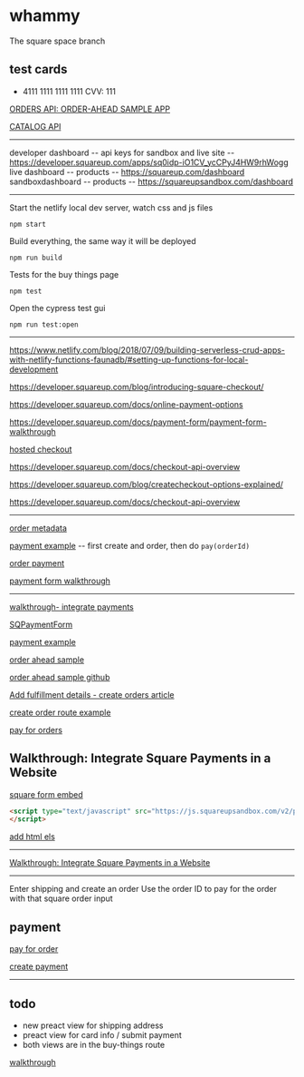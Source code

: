 # whammy
The square space branch

## test cards

* 	4111 1111 1111 1111    CVV: 111


[ORDERS API: ORDER-AHEAD SAMPLE APP](https://developer.squareup.com/docs/orders-api/quick-start/step-2)

[CATALOG API](https://developer.squareup.com/docs/catalog-api/what-it-does)

---------------------------------

developer dashboard -- api keys for sandbox and live site -- https://developer.squareup.com/apps/sq0idp-iO1CV_ycCPyJ4HW9rhWogg
live dashboard -- products -- https://squareup.com/dashboard
sandboxdashboard -- products -- https://squareupsandbox.com/dashboard


-----------------------------------------------


Start the netlify local dev server, watch css and js files
```
npm start
```

Build everything, the same way it will be deployed
```
npm run build
```

Tests for the buy things page
```
npm test
```

Open the cypress test gui
```
npm run test:open
```

-------------------------------------------------


https://www.netlify.com/blog/2018/07/09/building-serverless-crud-apps-with-netlify-functions-faunadb/#setting-up-functions-for-local-development

https://developer.squareup.com/blog/introducing-square-checkout/

https://developer.squareup.com/docs/online-payment-options

https://developer.squareup.com/docs/payment-form/payment-form-walkthrough

[hosted checkout](https://squareup.com/us/en/townsquare/hosted-checkout-set-up-an-online-payment-form)

https://developer.squareup.com/docs/checkout-api-overview

https://developer.squareup.com/blog/createcheckout-options-explained/

https://developer.squareup.com/docs/checkout-api-overview


------------------------------------------------



[order metadata](https://developer.squareup.com/reference/square/objects/Order#definition__property-metadata)

[payment example](https://github.com/square/connect-api-examples/blob/master/connect-examples/v2/node_orders-payments/routes/checkout.js#L414) -- first create and order, then do `pay(orderId)`

[order payment](https://github.com/square/connect-api-examples/blob/master/connect-examples/v2/node_orders-payments/routes/checkout.js#L362)

[payment form walkthrough](https://developer.squareup.com/docs/payment-form/payment-form-walkthrough)





-------------------------------------------------------------

[walkthrough- integrate payments](https://developer.squareup.com/docs/payment-form/payment-form-walkthrough#113-add-javascript-to-indexhtml)

[SQPaymentForm](https://developer.squareup.com/docs/api/paymentform#navsection-paymentform)

[payment example](https://github.com/square/connect-api-examples/blob/master/connect-examples/v2/node_orders-payments/routes/checkout.js#L362)

[order ahead sample](https://developer.squareup.com/docs/orders-api/quick-start/step-2)

[order ahead sample github](https://github.com/square/connect-api-examples/tree/master/connect-examples/v2/node_orders-payments)

[Add fulfillment details - create orders article](https://developer.squareup.com/docs/orders-api/create-orders#add-fulfillment-details)

[create order route example](https://github.com/square/connect-api-examples/blob/master/connect-examples/v2/node_orders-payments/routes/index.js#L70)

[pay for orders](https://developer.squareup.com/docs/orders-api/pay-for-orders)


## Walkthrough: Integrate Square Payments in a Website
[square form embed](xhttps://developer.squareup.com/docs/payment-form/payment-form-walkthrough#11-embed-sqpaymentform-in-a-static-web-page)
```html
<script type="text/javascript" src="https://js.squareupsandbox.com/v2/paymentform">
</script>
```

[add html els](https://developer.squareup.com/docs/payment-form/payment-form-walkthrough#112--add-an-html-div)


------------------------------

[Walkthrough: Integrate Square Payments in a Website](https://developer.squareup.com/docs/payment-form/payment-form-walkthrough)

--------------------------------------------------

Enter shipping and create an order
Use the order ID to pay for the order with that square order input

## payment
[pay for order](https://developer.squareup.com/docs/orders-api/pay-for-orders)

[create payment](https://github.com/square/connect-nodejs-sdk/blob/fafefbb7e6b29e31d3ee2f8ac4e5c7ce911352d4/docs/PaymentsApi.md#createPayment)

---------------------------------------------

## todo
* new preact view for shipping address
* preact view for card info / submit payment
* both views are in the buy-things route

[walkthrough](https://developer.squareup.com/docs/payment-form/payment-form-walkthrough#22-configure-the-backend-with-your-access-token)


